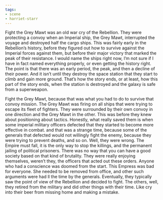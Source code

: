 ```yaml
---
tags:
- scene
- harriet-starr
---
```


Fight the Grey Mawt was an old war cry of the Rebellion. They were
protecting a convoy when an Imperial ship, the Grey Mawt, interrupted
the voyage and destroyed half the cargo ships. This was fairly early in
the Rebellion’s history, before they figured out how to survive against
the Imperial forces against them, but before their major victory that
marked the peak of their resistance. I would name the ships right now,
I’m not sure if I have in fact named everything properly, or even
getting the history right. The point is that there was an early period,
the peak, and then a decline of their power. And it isn’t until they
destroy the space station that they start to climb and gain more ground.
That’s how the story ends, or at least, how this part of the story ends,
when the station is destroyed and the galaxy is safe from a superweapon.

Fight the Grey Mawt, because that was what you had to do to survive that
convoy mission. The Grey Mawt was firing on all ships that were trying
to escape its fleet of fighters. They were surrounded by their own
convoy in one direction and the Grey Mawt in the other. This was before
they knew about positioning about tactics. Honestly, what really saved
them is when some imperial military officers defected that they started
to become more effective in combat. and that was a strange time, because
some of the generals that defected would not willingly fight the enemy,
because they were trying to prevent deaths, and so on. Well, they were
wrong. The Empire must fall, it is the only way to stop the killings,
and the permanent jailing of political prisoners. There was no way that
you can have a good society based on that kind of brutality. They were
really enjoying themselves, weren’t they, the officers that acted out
these orders. Anyone who had a conscience was doomed from the start.
This Empress was bad for everyone. She needed to be removed from office,
and other such arguments were had ll the time by the generals.
Eventually, they typically saw the point of view of the Rebellion and
decided to fight. The others, well, they retired from the military and
did other things with their time. Like cry into their beer from missing
home and making a mistake.
